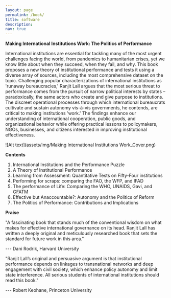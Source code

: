 ```yaml
---
layout: page
permalink: /book/
title: software
description:
nav: true
---
```


**Making International Institutions Work: The Politics of Performance**

International institutions are essential for tackling many of the most urgent challenges facing the world, from pandemics to humanitarian crises, yet we know little about when they succeed, when they fail, and why. This book proposes a new theory of institutional performance and tests it using a diverse array of sources, including the most comprehensive dataset on the topic. Challenging popular characterizations of international institutions as 'runaway bureaucracies,' Ranjit Lall argues that the most serious threat to performance comes from the pursuit of narrow political interests by states – paradoxically, the same actors who create and give purpose to institutions. The discreet operational processes through which international bureaucrats cultivate and sustain autonomy vis-à-vis governments, he contends, are critical to making institutions 'work.' The findings enhance our understanding of international cooperation, public goods, and organizational behavior while offering practical lessons to policymakers, NGOs, businesses, and citizens interested in improving institutional effectiveness.


![Alt text](assets/img/Making International Institutions Work_Cover.png)


**Contents**

1. International Institutions and the Performance Puzzle
2. A Theory of Institutional Performance
3. Learning from Assessment: Quantitative Tests on Fifty-Four institutions
4. Performing for scraps: comparing the FAO, the WFP, and IFAD
5. The performance of Life: Comparing the WHO, UNAIDS, Gavi, and GFATM
6. Effective but Anaccountable?: Autonomy and the Politics of Reform
7. The Politics of Performance: Contributions and Implications

**Praise**

"A fascinating book that stands much of the conventional wisdom on what makes for effective international governance on its head. Ranjit Lall has written a deeply original and meticulously researched book that sets the standard for future work in this area."

--- Dani Rodrik, Harvard University

"Ranjit Lall’s original and persuasive argument is that institutional performance depends on linkages to transnational networks and deep engagement with civil society, which enhance policy autonomy and limit state interference. All serious students of international institutions should read this book."

--- Robert Keohane, Princeton University


